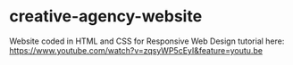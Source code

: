 # creative-agency-website
Website coded in HTML and CSS for Responsive Web Design tutorial here: https://www.youtube.com/watch?v=zqsyWP5cEyI&feature=youtu.be
